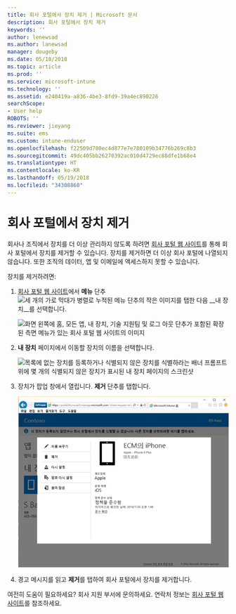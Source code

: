 ```yaml
---
title: 회사 포털에서 장치 제거 | Microsoft 문서
description: 회사 포털에서 장치 제거
keywords: ''
author: lenewsad
ms.author: lanewsad
manager: dougeby
ms.date: 05/18/2018
ms.topic: article
ms.prod: ''
ms.service: microsoft-intune
ms.technology: ''
ms.assetid: e240419a-a836-4be3-8fd9-39a4ec890226
searchScope:
- User help
ROBOTS: ''
ms.reviewer: jieyang
ms.suite: ems
ms.custom: intune-enduser
ms.openlocfilehash: f22509d780ec4d877e7e780109b34776b269c8b3
ms.sourcegitcommit: 49dc405bb26270392ac010d4729ec88dfe1b68e4
ms.translationtype: HT
ms.contentlocale: ko-KR
ms.lasthandoff: 05/19/2018
ms.locfileid: "34308860"
---
```

# <a name="remove-your-device-from-the-company-portal"></a>회사 포털에서 장치 제거

회사나 조직에서 장치를 더 이상 관리하지 않도록 하려면 [회사 포털 웹 사이트](https://portal.manage.microsoft.com#HelpDeskDialog)를 통해 회사 포털에서 장치를 제거할 수 있습니다. 장치를 제거하면 더 이상 회사 포털에 나열되지 않습니다. 또한 조직의 데이터, 앱 및 이메일에 액세스하지 못할 수 있습니다.

장치를 제거하려면:

1. [회사 포털 웹 사이트](https://portal.manage.microsoft.com#HelpDeskDialog)에서 __메뉴__ 단추 ![세 개의 가로 막대가 병렬로 누적된 메뉴 단추의 작은 이미지](/Intune/whats-new/media/CP_hamburger_menu.png)를 탭한 다음 __내 장치__를 선택합니다.

   ![화면 왼쪽에 홈, 모든 앱, 내 장치, 기술 지원팀 및 로그 아웃 단추가 포함된 확장된 측면 메뉴가 있는 회사 포털 웹 사이트의 이미지](/media/iwp-expanded-sidebar.png)

2. __내 장치__ 페이지에서 이동할 장치의 이름을 선택합니다.

    ![목록에 없는 장치를 등록하거나 식별되지 않은 장치를 식별하라는 배너 프롬프트 위에 몇 개의 식별되지 않은 장치가 표시된 내 장치 페이지의 스크린샷](./media/macOS_enroll_002_tap_here_banner.png)

3. 장치가 팝업 창에서 열립니다. **제거** 단추를 탭합니다.

   ![이름 바꾸기, 제거, 장치 다시 설정, 암호 다시 설정, 원격 잠금 등 회사 포털 웹 사이트에서 선택한 장치에 대한 모든 옵션 ](./media/iwp-screen-with-all-options.png)

4. 경고 메시지를 읽고 **제거**를 탭하여 회사 포털에서 장치를 제거합니다.

여전히 도움이 필요하세요? 회사 지원 부서에 문의하세요. 연락처 정보는 [회사 포털 웹 사이트](https://portal.manage.microsoft.com#HelpDeskDialog)를 참조하세요.
